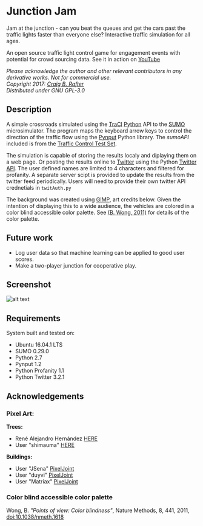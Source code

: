# Junction Jam
Jam at the junction - can you beat the queues and get the cars past the traffic lights faster than everyone else? Interactive traffic simulation for all ages.

An open source traffic light control game for engagement events with potential for crowd sourcing data. See it in action on [YouTube](https://youtu.be/o_phwO31nIk)

*Please acknowledge the author and other relevant contributors in any derivative works. Not for commercial use.*   
*Copyright 2017: [Craig B. Rafter](https://github.com/cbrafter)*   
*Distributed under GNU GPL-3.0*   

## Description
A simple crossroads simulated using the [TraCI](http://sumo.dlr.de/wiki/TraCI) [Python](https://www.python.org/) API to the [SUMO](http://www.sumo.dlr.de/) microsimulator. The program maps the keyboard arrow keys to control the direction of the traffic flow using the [Pynput](https://pypi.python.org/pypi/pynput) Python library. The *sumoAPI* included is from the [Traffic Control Test Set](http://tctester.sourceforge.net/).

The simulation is capable of storing the results localy and diplaying them on a web page. Or posting the results online to [Twitter](https://twitter.com/) using the Python [Twitter API](https://github.com/bear/python-twitter). The user defined names are limited to 4 characters and filtered for profanity. A separate server scipt is provided to update the results from the twitter feed periodically. Users will need to provide their own twitter API crednetials in `twitAuth.py`

The background was created using [GIMP](https://www.gimp.org/), art credits below. Given the intention of displaying this to a wide audience, the vehicles are colored in a color blind accessible color palette. See [(B. Wong, 2011)](http://www.nature.com/nmeth/journal/v8/n6/full/nmeth.1618.html) for details of the color palette.

## Future work
- Log user data so that machine learning can be applied to good user scores.
- Make a two-player junction for cooperative play.

## Screenshot
![alt text](./images/screenshot_CTLL.png "A screenschot of CrowdTLL in action.")

## Requirements
System built and tested on:
- Ubuntu 16.04.1 LTS
- SUMO 0.29.0
- Python 2.7
- Pynput 1.2
- Python Profanity 1.1
- Python Twitter 3.2.1

## Acknowledgements
### Pixel Art:

**Trees:**
- René Alejandro Hernández [HERE](https://design.tutsplus.com/tutorials/how-to-create-an-isometric-pixel-art-tree-in-adobe-photoshop--cms-23606)
- User "shimauma" [HERE](https://forum.unity3d.com/threads/pixel-art-how-to-keep-original-sprite-size-in-game.241281/)

**Buildings:**
- User "JSena" [PixelJoint](http://pixeljoint.com/pixelart/44722.htm)
- User "duyvi" [PixelJoint](http://pixeljoint.com/p/9540.htm)
- User "Matriax" [PixelJoint](http://pixeljoint.com/p/644.htm)

### Color blind accessible color palette
Wong, B. *"Points of view: Color blindness"*, Nature Methods, 8, 441, 2011, [doi:10.1038/nmeth.1618](http://www.nature.com/nmeth/journal/v8/n6/full/nmeth.1618.html) 
